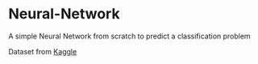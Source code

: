 # Neural-Network

A simple Neural Network from scratch to predict a classification problem 

Dataset from [Kaggle](https://www.kaggle.com/datasets/marshuu/breast-cancer)
